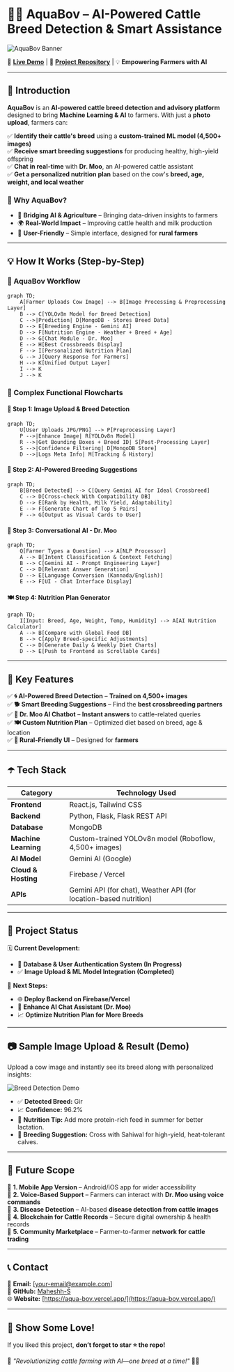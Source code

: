 # 🌊🐄 AquaBov – AI-Powered Cattle Breed Detection & Smart Assistance

![AquaBov Banner](https://via.placeholder.com/1200x400?text=AquaBov+-+AI+for+Farmers)

🔗 **[Live Demo](https://aqua-bov.vercel.app/)** | 🐝 **[Project Repository](https://github.com/Maheshh-S/AquaBov/)** | 💡 **Empowering Farmers with AI**

---

## 🚀 Introduction

**AquaBov** is an **AI-powered cattle breed detection and advisory platform** designed to bring **Machine Learning & AI** to farmers. With just a **photo upload**, farmers can:

✅ **Identify their cattle's breed** using a **custom-trained ML model (4,500+ images)**  
✅ **Receive smart breeding suggestions** for producing healthy, high-yield offspring  
✅ **Chat in real-time** with **Dr. Moo**, an AI-powered cattle assistant  
✅ **Get a personalized nutrition plan** based on the cow's **breed, age, weight, and local weather**  

### 🌟 Why AquaBov?
- 🔄 **Bridging AI & Agriculture** – Bringing data-driven insights to farmers  
- 🌍 **Real-World Impact** – Improving cattle health and milk production  
- 🎨 **User-Friendly** – Simple interface, designed for **rural farmers**  

---

## 💡 How It Works (Step-by-Step)

### 📝 AquaBov Workflow
```mermaid
graph TD;
    A[Farmer Uploads Cow Image] --> B[Image Processing & Preprocessing Layer]
    B --> C[YOLOv8n Model for Breed Detection]
    C -->|Prediction| D[MongoDB - Stores Breed Data]
    D --> E[Breeding Engine - Gemini AI]
    D --> F[Nutrition Engine - Weather + Breed + Age]
    D --> G[Chat Module - Dr. Moo]
    E --> H[Best Crossbreeds Display]
    F --> I[Personalized Nutrition Plan]
    G --> J[Query Response for Farmers]
    H --> K[Unified Output Layer]
    I --> K
    J --> K
```

### 📌 Complex Functional Flowcharts

#### 📸 Step 1: Image Upload & Breed Detection
```mermaid
graph TD;
    U[User Uploads JPG/PNG] --> P[Preprocessing Layer]
    P -->|Enhance Image| R[YOLOv8n Model]
    R -->|Get Bounding Boxes + Breed ID| S[Post-Processing Layer]
    S -->|Confidence Filtering| D[MongoDB Store]
    D -->|Logs Meta Info| M[Tracking & History]
```

#### 🔬 Step 2: AI-Powered Breeding Suggestions
```mermaid
graph TD;
    B[Breed Detected] --> C[Query Gemini AI for Ideal Crossbreed]
    C --> D[Cross-check With Compatibility DB]
    D --> E[Rank by Health, Milk Yield, Adaptability]
    E --> F[Generate Chart of Top 5 Pairs]
    F --> G[Output as Visual Cards to User]
```

#### 💬 Step 3: Conversational AI - Dr. Moo
```mermaid
graph TD;
    Q[Farmer Types a Question] --> A[NLP Processor]
    A --> B[Intent Classification & Context Fetching]
    B --> C[Gemini AI - Prompt Engineering Layer]
    C --> D[Relevant Answer Generation]
    D --> E[Language Conversion (Kannada/English)]
    E --> F[UI - Chat Interface Display]
```

#### 🍽️ Step 4: Nutrition Plan Generator
```mermaid
graph TD;
    I[Input: Breed, Age, Weight, Temp, Humidity] --> A[AI Nutrition Calculator]
    A --> B[Compare with Global Feed DB]
    B --> C[Apply Breed-specific Adjustments]
    C --> D[Generate Daily & Weekly Diet Charts]
    D --> E[Push to Frontend as Scrollable Cards]
```

---

## 🚀 Key Features

✅ **🌀 AI-Powered Breed Detection** – **Trained on 4,500+ images**  
✅ **🐕 Smart Breeding Suggestions** – Find the **best crossbreeding partners**  
✅ **💬 Dr. Moo AI Chatbot** – **Instant answers** to cattle-related queries  
✅ **🍽️ Custom Nutrition Plan** – Optimized diet based on breed, age & location  
✅ **🏡 Rural-Friendly UI** – Designed for **farmers**  

---

## ☂️ Tech Stack

| **Category**     | **Technology Used** |
|-----------------|------------------|
| **Frontend**  | React.js, Tailwind CSS |
| **Backend**   | Python, Flask, Flask REST API |
| **Database**  | MongoDB |
| **Machine Learning** | Custom-trained YOLOv8n model (Roboflow, 4,500+ images) |
| **AI Model** | Gemini AI (Google) |
| **Cloud & Hosting** | Firebase / Vercel |
| **APIs** | Gemini API (for chat), Weather API (for location-based nutrition) |

---

## 📌 Project Status

🗓️ **Current Development:**  
- 🔧 **Database & User Authentication System (In Progress)**  
- ✅ **Image Upload & ML Model Integration (Completed)**  

🔄 **Next Steps:**  
- 🌐 **Deploy Backend on Firebase/Vercel**  
- 🔦 **Enhance AI Chat Assistant (Dr. Moo)**  
- 📈 **Optimize Nutrition Plan for More Breeds**  

---

## 📷 Sample Image Upload & Result (Demo)

Upload a cow image and instantly see its breed along with personalized insights:

![Breed Detection Demo](https://via.placeholder.com/600x350?text=Breed+Detected+%3A+Gir+%7C+Confidence+%3A+96%25)

- ✅ **Detected Breed:** Gir  
- 📈 **Confidence:** 96.2%  
- 🌱 **Nutrition Tip:** Add more protein-rich feed in summer for better lactation.  
- 🧬 **Breeding Suggestion:** Cross with Sahiwal for high-yield, heat-tolerant calves.  

---

## 🌌 Future Scope

🚀 **1. Mobile App Version** – Android/iOS app for wider accessibility  
🚀 **2. Voice-Based Support** – Farmers can interact with **Dr. Moo using voice commands**  
🚀 **3. Disease Detection** – AI-based **disease detection from cattle images**  
🚀 **4. Blockchain for Cattle Records** – Secure digital ownership & health records  
🚀 **5. Community Marketplace** – Farmer-to-farmer **network for cattle trading**  

---

## 📞 Contact

📧 **Email:** [your-email@example.com]  
🐝 **GitHub:** [Maheshh-S](https://github.com/Maheshh-S)  
🌐 **Website:** [https://aqua-bov.vercel.app/](https://aqua-bov.vercel.app/)  

---

## 🌟 Show Some Love!

If you liked this project, **don’t forget to star ⭐ the repo!**  

📢 _"Revolutionizing cattle farming with AI—one breed at a time!"_ 🐄✨

